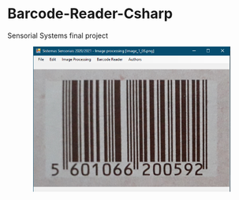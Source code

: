 # Barcode-Reader-Csharp
Sensorial Systems final project
<p align="center">
  <img src="https://github.com/MarcosM12/Barcode-Reader-Csharp/blob/master/Barcode_Reader.PNG" width="400">
</p>
